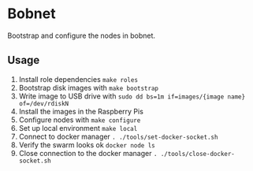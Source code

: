 # Bobnet

Bootstrap and configure the nodes in bobnet.

## Usage

1. Install role dependencies `make roles`
1. Bootstrap disk images with `make bootstrap`
1. Write image to USB drive with `sudo dd bs=1m if=images/{image name} of=/dev/rdiskN`
1. Install the images in the Raspberry Pis
1. Configure nodes with `make configure`
1. Set up local environment `make local`
1. Connect to docker manager `. ./tools/set-docker-socket.sh`
1. Verify the swarm looks ok `docker node ls`
1. Close connection to the docker manager `. ./tools/close-docker-socket.sh`

